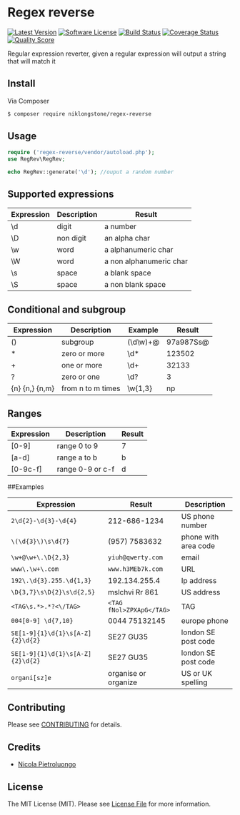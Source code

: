 # Regex reverse

[![Latest Version](https://img.shields.io/github/release/niklongstone/regex-reverse.svg?style=flat-square)](https://github.com/niklongstone/regex-reverse/releases)
[![Software License](https://img.shields.io/badge/license-MIT-brightgreen.svg?style=flat-square)](LICENSE.md)
[![Build Status](https://img.shields.io/travis/niklongstone/regex-reverse/master.svg?style=flat-square)](https://travis-ci.org/niklongstone/regex-reverse)
[![Coverage Status](https://img.shields.io/scrutinizer/coverage/g/niklongstone/regex-reverse.svg?style=flat-square)](https://scrutinizer-ci.com/g/niklongstone/regex-reverse/code-structure)
[![Quality Score](https://img.shields.io/scrutinizer/g/niklongstone/regex-reverse.svg?style=flat-square)](https://scrutinizer-ci.com/g/niklongstone/regex-reverse)


Regular expression reverter, given a regular expression will output a string that will match it

## Install

Via Composer

``` bash
$ composer require niklongstone/regex-reverse
```

## Usage

``` php
require ('regex-reverse/vendor/autoload.php');
use RegRev\RegRev;

echo RegRev::generate('\d'); //ouput a random number
```

## Supported expressions

| Expression | Description | Result                  |
|------------|-------------|-------------------------|
|    \d      |    digit    |      a number           |
|    \D      |  non digit  |    an alpha char        |
|    \w      |    word     | a alphanumeric char     |
|    \W      |    word     | a non alphanumeric char |
|    \s      |    space    |    a blank space        |
|    \S      |    space    |    a non blank space    |

## Conditional and subgroup
| Expression    | Description      | Example   |  Result     |
|---------------|------------------|-----------|-------------|
|    ()         |  subgroup        | (\d\w)+@  | 97a987Ss@   |
|    *          |  zero or more    |   \d*     |  123502     |
|    +          |  one or more     |   \d+     |   32133     |
|    ?          |  zero or one     |   \d?     |     3       |
|{n} {n,} {n,m} |from n to m times | \w{1,3}   |    np       |

## Ranges
| Expression       | Description      |   Result     |
|------------------|------------------|--------------|
|    [0-9]         |  range 0 to 9    |      7       |
|    [a-d]         |  range a to b    |      b       |
|    [0-9c-f]      | range 0-9 or c-f |      d       |

##Examples

| Expression                     | Result                  | Description
|--------------------------------|-------------------------|------------------------|
| `2\d{2}-\d{3}-\d{4}`           | 212-686-1234            | US phone number        |
| `\(\d{3}\)\s\d{7}`             | (957) 7583632           | phone with area code   |
| `\w+@\w+\.\D{2,3}`             | `yiuh@qwerty.com`       | email                  |
| `www\.\w+\.com`                | `www.h3MEb7k.com`       | URL                    |
| `192\.\d{3}.255.\d{1,3}`       | 192.134.255.4           | Ip address             |
| `\D{3,7}\s\D{2}\s\d{2,5}`      | mslchvi Rr 861          | US address             |
| `<TAG\s.*>.*?<\/TAG>`          |`<TAG fNol>ZPXApG</TAG>` | TAG                    |
| `004[0-9] \d{7,10}`            | 0044 75132145           | europe phone           |
|`SE[1-9]{1}\d{1}\s[A-Z]{2}\d{2}`| SE27 GU35               | london SE post code    |
|`SE[1-9]{1}\d{1}\s[A-Z]{2}\d{2}`| SE27 GU35               | london SE post code    |
| `organi[sz]e`                  | organise or organize    | US or UK spelling      |

## Contributing

Please see [CONTRIBUTING](CONTRIBUTING.md) for details.

## Credits

- [Nicola Pietroluongo](https://github.com/niklongstone)

## License

The MIT License (MIT). Please see [License File](LICENSE.md) for more information.

